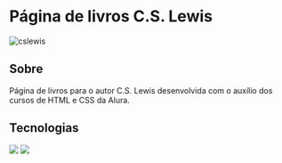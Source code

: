 <h1>Página de livros C.S. Lewis</h1>

![cslewis](https://github.com/user-attachments/assets/26657b1d-abb5-4409-af28-5e7a949ec468)

<h2>Sobre</h2>
<p>Página de livros para o autor C.S. Lewis desenvolvida com o auxílio dos cursos de HTML e CSS da Alura.</p>

## Tecnologias
<div>
  <img src="https://img.shields.io/badge/HTML-239120?style=for-the-badge&logo=html5&logoColor=white">
  <img src="https://img.shields.io/badge/CSS-239120?&style=for-the-badge&logo=css3&logoColor=white">
</div>
